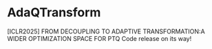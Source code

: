 # AdaQTransform
[ICLR2025] FROM DECOUPLING TO ADAPTIVE TRANSFORMATION:A WIDER OPTIMIZATION SPACE FOR PTQ
Code release on its way!
